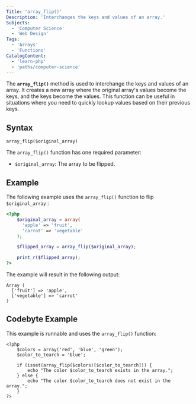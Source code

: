 ```yaml
---
Title: 'array_flip()'
Description: 'Interchanges the keys and values of an array.'
Subjects:
  - 'Computer Science'
  - 'Web Design'
Tags:
  - 'Arrays'
  - 'Functions'
CatalogContent:
  - 'learn-php'
  - 'paths/computer-science'
---
```


The **`array_flip()`** method is used to interchange the keys and values of an array. It creates a new array where the original array's values become the keys, and the keys become the values. This function can be useful in situations where you need to quickly lookup values based on their previous keys.

## Syntax

```pseudo
array_flip($original_array)
```

The `array_flip()` function has one required parameter:

- `$original_array`: The array to be flipped.

## Example

The following example uses the `array_flip()` function to flip `$original_array` :

```php
<?php
    $original_array = array(
      'apple' => 'fruit',
      'carrot' => 'vegetable'
    );

    $flipped_array = array_flip($original_array);

    print_r($flipped_array);
?>
```

The example will result in the following output:

```shell
Array (
  ['fruit'] => 'apple',
  ['vegetable'] => 'carrot'
)
```

## Codebyte Example

This example is runnable and uses the `array_flip()` function:

```codebyte/php
<?php
    $colors = array('red', 'blue', 'green');
    $color_to_tearch = 'blue';
    
    if (isset(array_flip($colors)[$color_to_tearch])) {
        echo "The color $color_to_tearch exists in the array.";
    } else {
        echo "The color $color_to_tearch does not exist in the array.";
    }
?>
```
